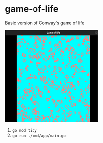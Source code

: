 # game-of-life

Basic version of Conway's game of life

[<img src="./resources/screen.png" width="300" height="300" />](./resources/tetris-screen.png)


1. `go mod tidy`
2. `go run ./cmd/app/main.go`
